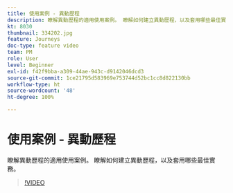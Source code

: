```yaml
---
title: 使用案例 - 異動歷程
description: 瞭解異動歷程的適用使用案例。 瞭解如何建立異動歷程，以及套用哪些最佳實務。
kt: 8030
thumbnail: 334202.jpg
feature: Journeys
doc-type: feature video
team: PM
role: User
level: Beginner
exl-id: f42f9bba-a309-44ae-943c-d9142046dcd3
source-git-commit: 1ce21795d583969e753744d52bc1cc8d822130bb
workflow-type: ht
source-wordcount: '48'
ht-degree: 100%

---
```


# 使用案例 - 異動歷程

瞭解異動歷程的適用使用案例。 瞭解如何建立異動歷程，以及套用哪些最佳實務。

>[!VIDEO](https://video.tv.adobe.com/v/334202?quality=12)
